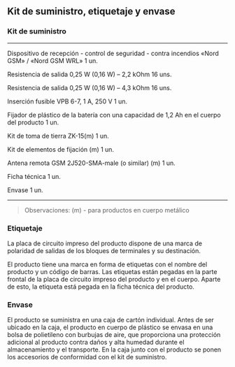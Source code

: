 ## Kit de suministro, etiquetaje y envase

### Kit de suministro

---------------------------------------------------------- ------
Dispositivo de recepción - control de seguridad - contra incendios «Nord GSM» / «Nord GSM WRL»   1 un.

Resistencia de salida 0,25 W (0,16 W) – 2,2 kOhm                                                16 uns.

Resistencia de salida 0,25 W (0,16 W) – 4,3 kOhm                                                16 uns.

Inserción fusible VPB 6-7, 1 А, 250 V                                                            1 un.

Fijador de plástico de la batería con una capacidad de 1,2 Аh en el cuerpo del producto          1 un.

Kit de toma de tierra ZK-15(m)                                                                   1 un.

Kit de elementos de fijación (m)                                                                 1 un.

Antena remota GSM 2J520-SMA-male (o similar) (m)                                                 1 un. 

Ficha técnica	                                                                                 1 un.

Envase                                                                                           1 un.

----------------------------------------------------------------

> Observaciones: (m) - para productos en cuerpo metálico

### Etiquetaje

La placa de circuito impreso del producto dispone de una marca de polaridad de salidas de los bloques de terminales y su destinación.

El producto tiene una marca en forma de etiquetas con el nombre del producto y un código de barras. Las etiquetas están pegadas en la parte frontal de la placa de circuito impreso del producto y en el cuerpo. Aparte de esto, la etiqueta está pegada en la ficha técnica del producto.

### Envase

El producto se suministra en una caja de cartón individual. Antes de ser ubicado en la caja, el producto en cuerpo de plástico se envasa en una bolsa de polietileno con burbujas de aire, que proporciona una protección adicional al producto contra daños y alta humedad durante el almacenamiento y el transporte. En la caja junto con el producto se ponen los accesorios de conformidad con el kit de suministro.